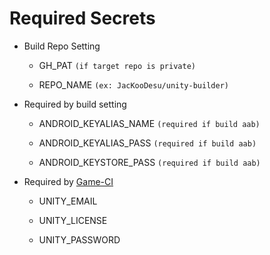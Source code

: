 # Required Secrets

- Build Repo Setting
  
  - GH_PAT `(if target repo is private)`
  
  - REPO_NAME `(ex: JacKooDesu/unity-builder)`

- Required by build setting
  - ANDROID_KEYALIAS_NAME `(required if build aab)`
  
  - ANDROID_KEYALIAS_PASS `(required if build aab)`
    
  - ANDROID_KEYSTORE_PASS `(required if build aab)`

- Required by [Game-CI](https://game.ci/docs/github/activation)

  - UNITY_EMAIL 
  
  - UNITY_LICENSE
  
  - UNITY_PASSWORD
